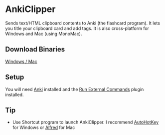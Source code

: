 AnkiClipper
===========

Sends text/HTML clipboard contents to Anki (the flashcard program). It lets you title your clipboard card and add tags. It is also cross-platform for Windows and Mac (using MonoMac).

## Download Binaries
[Windows / Mac](https://www.github.com/bigredjoe/AnkiClipper/raw/master/Binaries/AnkiClipper-Binaries.zip)

## Setup
You will need [Anki](http://ankisrs.net/) installed and the [Run External Commands](https://ankiweb.net/shared/info/683760297) plugin installed.

## Tip
* Use Shortcut program to launch AnkiClipper. I recommend [AutoHotKey](http://www.autohotkey.com/) for Windows or [Alfred](http://www.alfredapp.com/) for Mac
